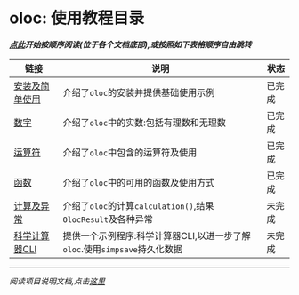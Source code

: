 # oloc: 使用教程目录  

***[点此](安装及简单使用.md)开始按顺序阅读(位于各个文档底部),或按照如下表格顺序自由跳转***  

| 链接                      | 说明                                               | 状态  |  
|-------------------------|--------------------------------------------------|-----|  
| [安装及简单使用](安装及简单使用.md)   | 介绍了`oloc`的安装并提供基础使用示例                            | 已完成 |  
| [数字](数字.md)             | 介绍了`oloc`中的实数:包括有理数和无理数                          | 已完成 |
| [运算符](运算符.md)           | 介绍了`oloc`中包含的运算符及使用                              | 已完成 |  
| [函数](函数.md)             | 介绍了`oloc`中的可用的函数及使用方式                            | 已完成 |
| [计算及异常](计算,结果及异常.md)       | 介绍了`oloc`的计算`calculation()`,结果`OlocResult`及各种异常  | 未完成 |
| [科学计算器CLI](科学计算器CLI.md) | 提供一个示例程序:科学计算器CLI,以进一步了解`oloc`.使用`simpsave`持久化数据 | 未完成 |  

---  
*阅读项目说明文档,点击[这里](../README.md)*  
